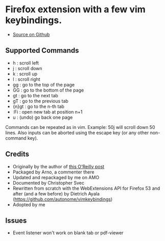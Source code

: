 # Firefox extension with a few vim keybindings.

* [Source on Github](https://github.com/autonome/vimkeybindings)

## Supported Commands

* h     : scroll left
* j     : scroll down
* k     : scroll up
* l     : scroll right
* gg    : go to the top of the page
* GG    : go to the bottom of the page
* gt    : go to the next tab
* gT    : go to the previous tab
* {n}gt : go to the n-th tab
* :Fi   : open new tab at position n+1
* u     : (undo) go back one page

Commands can be repeated as in vim. Example: 50j will scroll down 50 lines.
Also inputs can be aborted using the escape key (or any other non-command key).

## Credits

* Originally by the author of [this O'Reilly post](http://www.oreillynet.com/linux/blog/2006/04/firefox_with_vim_keybindings.html)
* Packaged by Arno, a commenter there
* Updated and repackaged by me on AMO
* Documented by Christopher Svec
* Rewritten from scratch with the WebExtensions API for Firefox 53 and after (and a few before) by Dietrich Ayala (https://github.com/autonome/vimkeybindings)
* Adopted by me

## Issues

* Event listener won't work on blank tab or pdf-viewer

